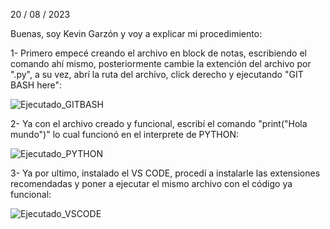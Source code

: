 20 / 08 / 2023

Buenas, soy Kevin Garzón y voy a explicar mi procedimiento:

1- Primero empecé creando el archivo en block de notas, escribiendo el comando ahí mismo, posteriormente cambie la extención del archivo por ".py", a su vez, abrí la ruta del archivo, click derecho y ejecutando "GIT BASH here":

![Ejecutado_GITBASH](https://github.com/KevinLd29/reto_2_kgr/assets/141859143/51fd9515-7a52-4b2a-93af-44f906326ce3)

2- Ya con el archivo creado y funcional, escribí el comando "print("Hola mundo")" lo cual funcionó en el interprete de PYTHON:

![Ejecutado_PYTHON](https://github.com/KevinLd29/reto_2_kgr/assets/141859143/3a55fbcc-42ff-4620-84eb-8458e1eae8ec)

3- Ya por ultimo, instalado el VS CODE, procedí a instalarle las extensiones recomendadas y poner a ejecutar el mismo archivo con el código ya funcional:

![Ejecutado_VSCODE](https://github.com/KevinLd29/reto_2_kgr/assets/141859143/2627672f-f328-4e55-8ef2-ddf3a406dd60)
